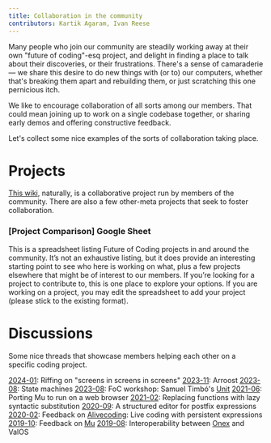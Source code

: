 ```yaml
---
title: Collaboration in the community
contributors: Kartik Agaram, Ivan Reese
---
```


Many people who join our community are steadily working away at their own "future of coding"-esq project, and delight in finding a place to talk about their discoveries, or their frustrations. There's a sense of camaraderie — we share this desire to do new things with (or to) our computers, whether that's breaking them apart and rebuilding them, or just scratching this one pernicious itch.

We like to encourage collaboration of all sorts among our members. That could mean joining up to work on a single codebase together, or sharing early demos and offering constructive feedback.

Let's collect some nice examples of the sorts of collaboration taking place.

# Projects

[This wiki](/), naturally, is a collaborative project run by members of the community. There are also a few other-meta projects that seek to foster collaboration.

### [Project Comparison] Google Sheet
This is a spreadsheet listing Future of Coding projects in and around the community. It’s not an exhaustive listing, but it does provide an interesting starting point to see who here is working on what, plus a few projects elsewhere that might be of interest to our members. If you’re looking for a project to contribute to, this is one place to explore your options. If you are working on a project, you may edit the spreadsheet to add your project (please stick to the existing format).

# Discussions

Some nice threads that showcase members helping each other on a specific coding project.

[2024-01](https://akkartik.name/archives/foc/share-your-work/1704349378.649339.html): Riffing on "screens in screens in screens"
[2023-11](https://akkartik.name/archives/foc/share-your-work/1699036514.363559.html): Arroost
[2023-08](https://akkartik.name/archives/foc/thinking-together/1691945999.321379.html): State machines
[2023-08](https://akkartik.name/archives/foc/linking-together/1692222544.153499.html): FoC workshop: Samuel Timbó's [Unit](https://unit.land)
[2021-06](https://akkartik.name/archives/foc/share-your-work/1623303727.066300.html): Porting Mu to run on a web browser
[2021-02](https://akkartik.name/archives/foc/thinking-together/1613528098.183700.html): Replacing functions with lazy syntactic substitution
[2020-09](https://akkartik.name/archives/foc/two-minute-week/1600587602.007800.html): A structured editor for postfix expressions
[2020-02](https://akkartik.name/archives/foc/share-your-work/1582737045.011100.html): Feedback on [Alivecoding](https://mmm.s-ol.nu/blog/alivecoding): Live coding with persistent expressions
[2019-10](https://akkartik.name/archives/foc/share-your-work/1570949673.034500.html): Feedback on [Mu](http://akkartik.name/post/mu-2019)
[2019-08](https://akkartik.name/archives/foc/of-end-user-programming/1565687529.018000.html): Interoperability between [Onex](http://object.network) and ValOS
